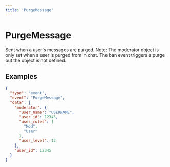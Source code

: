 ```yaml
---
title: 'PurgeMessage'
---
```

# PurgeMessage

Sent when a user's messages are purged. Note: The moderator object is only set when a user is purged from in chat. The ban event triggers a purge but the object is not defined.

## Examples
```json
{
  "type": "event",
  "event": "PurgeMessage",
  "data": {
    "moderator": {
      "user_name": "USERNAME",
      "user_id": 12345,
      "user_roles": [
        "Mod",
        "User"
      ],
      "user_level": 12
    },
    "user_id": 12345
  }
}
```

